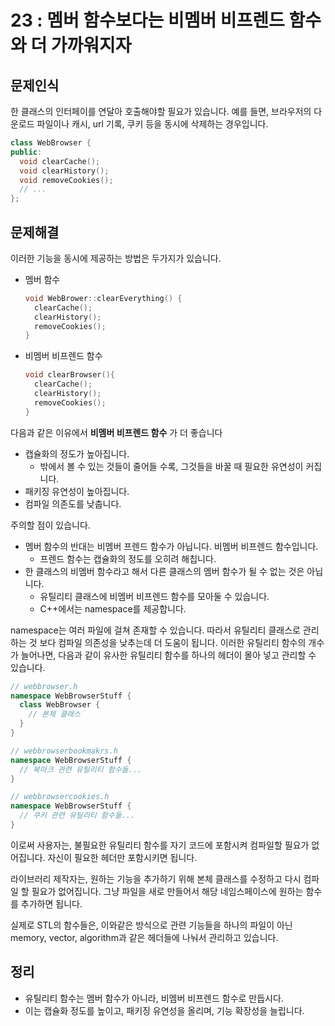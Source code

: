 # 23 : 멤버 함수보다는 비멤버 비프렌드 함수와 더 가까워지자
## 문제인식
한 클래스의 인터페이를 연달아 호출해야할 필요가 있습니다.
예를 들면, 브라우저의 다운로드 파일이나 캐시, url 기록, 쿠키 등을 동시에 삭제하는 경우입니다.

```c++
class WebBrowser {
public:
  void clearCache();
  void clearHistory();
  void removeCookies();
  // ...
};
```

## 문제해결
이러한 기능을 동시에 제공하는 방법은 두가지가 있습니다.

- 멤버 함수
  ```c++
  void WebBrower::clearEverything() {
    clearCache();
    clearHistory();
    removeCookies();
  }
  ```
- 비멤버 비프렌드 함수
  ```c++
  void clearBrowser(){
    clearCache();
    clearHistory();
    removeCookies();
  }
  ```

다음과 같은 이유에서 **비멤버 비프렌드 함수** 가 더 좋습니다
- 캡슐화의 정도가 높아집니다.
  - 밖에서 볼 수 있는 것들이 줄어들 수록, 그것들을 바꿀 때 필요한 유연성이 커집니다.
- 패키징 유연성이 높아집니다.
- 컴파일 의존도를 낮춥니다.

주의할 점이 있습니다.
- 멤버 함수의 반대는 비멤버 프렌드 함수가 아닙니다. 비멤버 비프렌드 함수입니다.
  - 프렌드 함수는 캡슐화의 정도를 오히려 해칩니다.
- 한 클래스의 비멤버 함수라고 해서 다른 클래스의 멤버 함수가 될 수 없는 것은 아닙니다.
  - 유틸리티 클래스에 비멤버 비프렌드 함수를 모아둘 수 있습니다.
  - C++에서는 namespace를 제공합니다.

namespace는 여러 파일에 걸쳐 존재할 수 있습니다. 따라서 유틸리티 클래스로 관리하는 것 보다 컴파일 의존성을 낮추는데 더 도움이 됩니다.
이러한 유틸리티 함수의 개수가 늘어나면, 다음과 같이 유사한 유틸리티 함수를 하나의 헤더이 몰아 넣고 관리할 수 있습니다.

```c++
// webbrowser.h
namespace WebBrowserStuff {
  class WebBrowser {
    // 본체 클래스
  }
}
```
```c++
// webbrowserbookmakrs.h
namespace WebBrowserStuff {
  // 북마크 관련 유틸리티 함수들...
}
```
```c++
// webbrowsercookies.h
namespace WebBrowserStuff {
  // 쿠키 관련 유틸리티 함수들...
}
```

이로써 사용자는, 불필요한 유틸리티 함수를 자기 코드에 포함시켜 컴파일할 필요가 없어집니다.
자신이 필요한 헤더만 포함시키면 됩니다.

라이브러리 제작자는, 원하는 기능을 추가하기 위해 본체 클래스를 수정하고 다시 컴파일 할 필요가 없어집니다.
그냥 파일을 새로 만들어서 해당 네임스페이스에 원하는 함수를 추가하면 됩니다.

실제로 STL의 함수들은, 이와같은 방식으로 관련 기능들을 하나의 파일이 아닌 memory, vector, algorithm과 같은 헤더들에 나눠서 관리하고 있습니다.

## 정리
- 유틸리티 함수는 멤버 함수가 아니라, 비멤버 비프렌드 함수로 만듭시다.
- 이는 캡슐화 정도를 높이고, 패키징 유연성을 올리며, 기능 확장성을 늘립니다.
